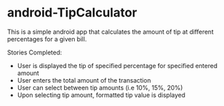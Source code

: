 android-TipCalculator
=====================
<p>
This is a simple android app that calculates the amount of tip at different percentages for a given bill.
</p>

Stories Completed:
<ul>
  <li>User is displayed the tip of specified percentage for specified entered amount</li>
  <li>User enters the total amount of the transaction</li>
  <li>User can select between tip amounts (i.e 10%, 15%, 20%)</li>
  <li>Upon selecting tip amount, formatted tip value is displayed</li>
</ul>
